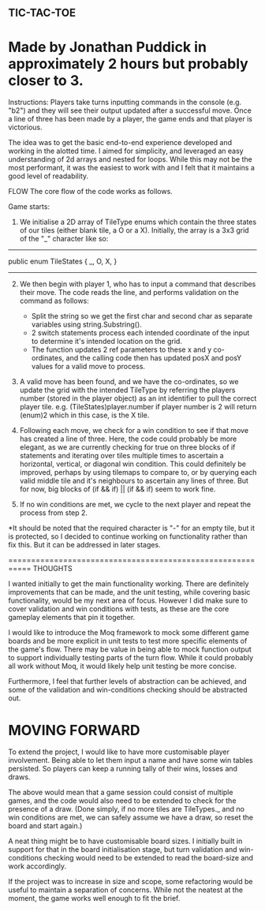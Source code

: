 ## TIC-TAC-TOE ##
Made by Jonathan Puddick in approximately 2 hours but probably closer to 3.
==============================================================================================

Instructions:
Players take turns inputting commands in the console (e.g. "b2") and they will see their output updated after a successful move.
Once a line of three has been made by a player, the game ends and that player is victorious.

The idea was to get the basic end-to-end experience developed and working in the alotted time. I aimed for simplicity, and leveraged an easy understanding of 2d arrays and nested for loops.
While this may not be the most performant, it was the easiest to work with and I felt that it maintains a good level of readability.

FLOW
The core flow of the code works as follows.

Game starts: 
1. We initialise a 2D array of TileType enums which contain the three states of our tiles (either blank tile, a O or a X). Initially, the array is a 3x3 grid of the "_" character like so:
______________________________
  public enum TileStates
    {
        _,
        O,
        X,
    }
______________________________

2. We then begin with player 1, who has to input a command that describes their move. The code reads the line, and performs validation on the command as follows:
	- Split the string so we get the first char and second char as separate variables using string.Substring().
	- 2 switch statements process each intended coordinate of the input to determine it's intended location on the grid.
	- The function updates 2 ref parameters to these x and y co-ordinates, and the calling code then has updated posX and posY values for a valid move 	to process.

3. A valid move has been found, and we have the co-ordinates, so we update the grid with the intended TileType by referring the players number (stored in the player object) as an int identifier to pull the correct player tile. e.g. (TileStates)player.number if player number is 2 will return (enum)2 which in this case, is the X tile.

4. Following each move, we check for a win condition to see if that move has created a line of three. Here, the code could probably be more elegant, as we are currently checking for true on three blocks of if statements and iterating over tiles multiple times to ascertain a horizontal, vertical, or diagonal win condition. This could definitely be improved, perhaps by using tilemaps to compare to, or by querying each valid middle tile and it's neighbours to ascertain any lines of three. But for now, big blocks of (if && if) || (if && if) seem to work fine.

5. If no win conditions are met, we cycle to the next player and repeat the process from step 2.


*It should be noted that the required character is "-" for an empty tile, but it is protected, so I decided to continue working on functionality rather than fix this. But it can be addressed in later stages.

===========================================================
THOUGHTS

I wanted initially to get the main functionality working. There are definitely improvements that can be made, and the unit testing, while covering basic functionality, would be my next area of focus. However I did make sure to cover validation and win conditions with tests, as these are the core gameplay elements that pin it together.

I would like to introduce the Moq framework to mock some different game boards and be more explicit in unit tests to test more specific elements of the game's flow. There may be value in being able to mock function output to support individually testing parts of the turn flow. While it could probably all work without Moq, it would likely help unit testing be more concise.

Furthermore, I feel that further levels of abstraction can be achieved, and some of the validation and win-conditions checking should be abstracted out.

MOVING FORWARD
===========================================================
To extend the project, I would like to have more customisable player involvement. Being able to let them input a name and have some win tables persisted. So players can keep a running tally of their wins, losses and draws.

The above would mean that a game session could consist of multiple games, and the code would also need to be extended to check for the presence of a draw. (Done simply, if no more tiles are TileTypes._ and no win conditions are met, we can safely assume we have a draw, so reset the board and start again.)

A neat thing might be to have customisable board sizes. I initially built in support for that in the board initialisation stage, but turn validation and win-conditions checking would need to be extended to read the board-size and work accordingly.

If the project was to increase in size and scope, some refactoring would be useful to maintain a separation of concerns. While not the neatest at the moment, the game works well enough to fit the brief.


